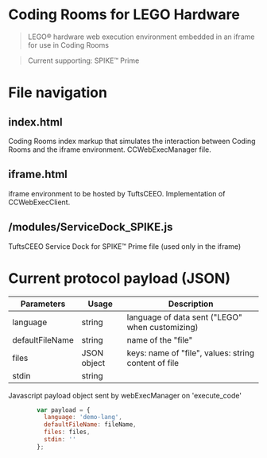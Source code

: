 # Coding Rooms for LEGO Hardware

> LEGO® hardware web execution environment embedded in an iframe for use in Coding Rooms

> Current supporting: SPIKE™ Prime

# File navigation

## index.html
Coding Rooms index markup that simulates the interaction between Coding Rooms and the iframe environment. CCWebExecManager file.


## iframe.html
iframe environment to be hosted by TuftsCEEO. Implementation of CCWebExecClient.


## /modules/ServiceDock_SPIKE.js
TuftsCEEO Service Dock for SPIKE™ Prime file (used only in the iframe)

# Current protocol payload (JSON) 
|Parameters   	| Usage   	| Description  	|
|---	          |---	      |---	          |
|language       | string    | language of data sent ("LEGO" when customizing)  	   |
|defaultFileName| string  	      |   	name of the "file"             |
|files   	      | JSON object     |  keys: name of "file", values: string content of file  |
|stdin   	      |   string	      |   	          |

Javascript payload object sent by webExecManager on 'execute_code'
```javascript
        var payload = {
          language: 'demo-lang',
          defaultFileName: fileName,
          files: files,
          stdin: ''
        };

```
